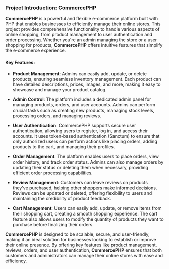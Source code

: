 ### **Project Introduction: CommercePHP**

**CommercePHP** is a powerful and flexible e-commerce platform built with PHP that enables businesses to efficiently manage their online stores. This project provides comprehensive functionality to handle various aspects of online shopping, from product management to user authentication and order processing. Whether you're an admin managing the store or a user shopping for products, **CommercePHP** offers intuitive features that simplify the e-commerce experience.

#### **Key Features:**

- **Product Management**: Admins can easily add, update, or delete products, ensuring seamless inventory management. Each product can have detailed descriptions, prices, images, and more, making it easy to showcase and manage your product catalog.
  
- **Admin Control**: The platform includes a dedicated admin panel for managing products, orders, and user accounts. Admins can perform crucial tasks such as creating new products, managing stock levels, processing orders, and managing reviews.
  
- **User Authentication**: CommercePHP supports secure user authentication, allowing users to register, log in, and access their accounts. It uses token-based authentication (Sanctum) to ensure that only authorized users can perform actions like placing orders, adding products to the cart, and managing their profiles.

- **Order Management**: The platform enables users to place orders, view order history, and track order status. Admins can also manage orders by updating their status or deleting them when necessary, providing efficient order processing capabilities.

- **Review Management**: Customers can leave reviews on products they've purchased, helping other shoppers make informed decisions. Reviews can be updated or deleted, offering flexibility to users and maintaining the credibility of product feedback.

- **Cart Management**: Users can easily add, update, or remove items from their shopping cart, creating a smooth shopping experience. The cart feature also allows users to modify the quantity of products they want to purchase before finalizing their orders.

**CommercePHP** is designed to be scalable, secure, and user-friendly, making it an ideal solution for businesses looking to establish or improve their online presence. By offering key features like product management, reviews, orders, and user authentication, **CommercePHP** ensures that both customers and administrators can manage their online stores with ease and efficiency.
